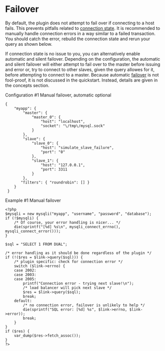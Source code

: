 # Failover
By default, the plugin does not attempt to fail over if connecting to a host fails. This prevents pitfalls related to [connection state](CONNECTION-STATE.md). It is recommended to manually handle connection errors in a way similar to a failed transaction. You should catch the error, rebuild the connection state and rerun your query as shown below.

If connection state is no issue to you, you can alternatively enable automatic and silent failover. Depending on the configuration, the automatic and silent failover will either attempt to fail over to the master before issuing and error or, try to connect to other slaves, given the query allowes for it, before attempting to connect to a master. Because automatic [failover](REF:../CONCEPTS/) is not fool-proof, it is not discussed in the quickstart. Instead, details are given in the concepts section.

Configuration #1 Manual failover, automatic optional

```
{
    "myapp": {
        "master": {
            "master_0": {
                "host": "localhost",
                "socket": "\/tmp\/mysql.sock"
            }
        },
        "slave": {
            "slave_0": {
                "host": "simulate_slave_failure",
                "port": "0"
            },
            "slave_1": {
                "host": "127.0.0.1",
                "port": 3311
            }
        },
       "filters": { "roundrobin": [] }
    }
 }
```
 
Example #1 Manual failover

```
<?php
$mysqli = new mysqli("myapp", "username", "password", "database");
if (!$mysqli) {
    /* Of course, your error handling is nicer... */
    die(sprintf("[%d] %s\n", mysqli_connect_errno(), mysqli_connect_error()));
}

$sql = "SELECT 1 FROM DUAL";

/* error handling as it should be done regardless of the plugin */
if (!($res = $link->query($sql))) {
    /* plugin specific: check for connection error */
    switch ($link->errno) {
    case 2002:
    case 2003:
    case 2005:
        printf("Connection error - trying next slave!\n");
        /* load balancer will pick next slave */
        $res = $link->query($sql);
        break;
    default:
        /* no connection error, failover is unlikely to help */
        die(sprintf("SQL error: [%d] %s", $link->errno, $link->error));
        break;
    }
}
if ($res) {
    var_dump($res->fetch_assoc());
}
?>
```
